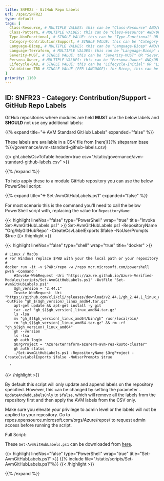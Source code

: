 ```yaml
---
title: SNFR23 - GitHub Repo Labels
url: /spec/SNFR23
type: default
tags: [
  Class-Resource, # MULTIPLE VALUES: this can be "Class-Resource" AND/OR "Class-Pattern" AND/OR "Class-Utility"
  Class-Pattern, # MULTIPLE VALUES: this can be "Class-Resource" AND/OR "Class-Pattern" AND/OR "Class-Utility"
  Type-NonFunctional, # SINGLE VALUE: this can be "Type-Functional" OR "Type-NonFunctional"
  Category-Contribution/Support, # SINGLE VALUE: this can be "Category-Testing" OR "Category-Telemetry" OR "Category-Contribution/Support" OR "Category-Documentation" OR "Category-CodeStyle" OR "Category-Naming/Composition" OR "Category-Inputs/Outputs" OR "Category-Release/Publishing"
  Language-Bicep, # MULTIPLE VALUES: this can be "Language-Bicep" AND/OR "Language-Terraform"
  Language-Terraform, # MULTIPLE VALUES: this can be "Language-Bicep" AND/OR "Language-Terraform"
  Severity-MUST, # SINGLE VALUE: this can be "Severity-MUST" OR "Severity-SHOULD" OR "Severity-MAY"
  Persona-Owner, # MULTIPLE VALUES: this can be "Persona-Owner" AND/OR "Persona-Contributor"
  Lifecycle-BAU, # SINGLE VALUE: this can be "Lifecycle-Initial" OR "Lifecycle-BAU" OR "Lifecycle-EOL"
  Validation-TBD # SINGLE VALUE (PER LANGUAGE): for Bicep, this can be "Validation-BCP/Manual" OR "Validation-BCP/CI/Informational" OR "Validation-BCP/CI/Enforced" and for Terraform, this can be "Validation-TF/Manual" OR "Validation-TF/CI/Informational" OR "Validation-TF/CI/Enforced"
]
priority: 1160
---
```

<!-- markdownlint-disable -->
## ID: SNFR23 - Category: Contribution/Support - GitHub Repo Labels

GitHub repositories where modules are held **MUST** use the below labels and **SHOULD** not use any additional labels:

{{% expand title="➕ AVM Standard GitHub Labels" expanded="false" %}}

These labels are available in a CSV file from [here]({{% siteparam base %}}/governance/avm-standard-github-labels.csv)

{{< ghLabelsCsvToTable header=true csv="/static/governance/avm-standard-github-labels.csv" >}}

{{% /expand %}}

To help apply these to a module GitHub repository you can use the below PowerShell script:

{{% expand title="➕ Set-AvmGitHubLabels.ps1" expanded="false" %}}

For most scenario this is the command you'll need to call the below PowerShell script with, replacing the value for `RepositoryName`:

{{< highlight lineNos="false" type="PowerShell" wrap="true" title="Invoke Set-AvmGitHubLabels.ps1" >}}
  Set-AvmGitHubLabels.ps1 -RepositoryName "Org/MyGitHubRepo" -CreateCsvLabelExports $false -NoUserPrompts $true
{{< /highlight >}}

{{< highlight lineNos="false" type="shell" wrap="true" title="docker" >}}
```shell
# Linux / MacOs
# For Windows replace $PWD with your the local path or your repository
#
docker run -it -v $PWD:/repo -w /repo mcr.microsoft.com/powershell pwsh -Command '
    #Invoke-WebRequest -Uri "https://azure.github.io/Azure-Verified-Modules/scripts/Set-AvmGitHubLabels.ps1" -OutFile "Set-AvmGitHubLabels.ps1"
    $gh_version = "2.44.1"
    Invoke-WebRequest -Uri "https://github.com/cli/cli/releases/download/v2.44.1/gh_2.44.1_linux_amd64.tar.gz" -OutFile "gh_$($gh_version)_linux_amd64.tar.gz"
    apt-get update && apt-get install -y git
    tar -xzf "gh_$($gh_version)_linux_amd64.tar.gz"
    ls -lsa
    mv "gh_$($gh_version)_linux_amd64/bin/gh" /usr/local/bin/
    rm "gh_$($gh_version)_linux_amd64.tar.gz" && rm -rf "gh_$($gh_version)_linux_amd64"
    gh --version
    ls -lsa
    gh auth login
    $OrgProject = "Azure/terraform-azurerm-avm-res-kusto-cluster"
    gh auth status
    ./Set-AvmGitHubLabels.ps1 -RepositoryName $OrgProject -CreateCsvLabelExports $false -NoUserPrompts $true

  '
```
{{< /highlight >}}

By default this script will only update and append labels on the repository specified. However, this can be changed by setting the parameter `-UpdateAndAddLabelsOnly` to `$false`, which will remove all the labels from the repository first and then apply the AVM labels from the CSV only.

Make sure you elevate your privilege to admin level or the labels will not be applied to your repository. Go to repos.opensource.microsoft.com/orgs/Azure/repos/<your avm repo> to request admin access before running the script.

Full Script:

These `Set-AvmGitHubLabels.ps1` can be downloaded from <a href="/Azure-Verified-Modules/scripts/Set-AvmGitHubLabels.ps1" download>here</a>.

{{< highlight lineNos="false" type="PowerShell" wrap="true" title="Set-AvmGitHubLabels.ps1" >}}
  {{% include file="/static/scripts/Set-AvmGitHubLabels.ps1"%}}
{{< /highlight >}}

{{% /expand %}}
<!-- markdownlint-enable -->
